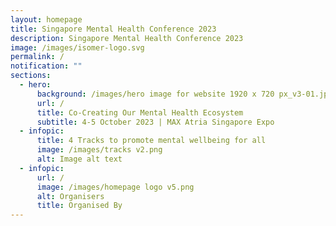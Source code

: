 ```yaml
---
layout: homepage
title: Singapore Mental Health Conference 2023
description: Singapore Mental Health Conference 2023
image: /images/isomer-logo.svg
permalink: /
notification: ""
sections:
  - hero:
      background: /images/hero image for website 1920 x 720 px_v3-01.jpg
      url: /
      title: Co-Creating Our Mental Health Ecosystem
      subtitle: 4-5 October 2023 | MAX Atria Singapore Expo
  - infopic:
      title: 4 Tracks to promote mental wellbeing for all
      image: /images/tracks v2.png
      alt: Image alt text
  - infopic:
      url: /
      image: /images/homepage logo v5.png
      alt: Organisers
      title: Organised By
---
```

